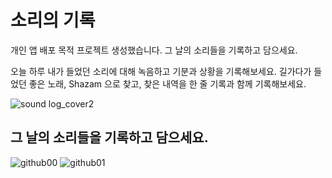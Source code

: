 # 소리의 기록 
개인 앱 배포 목적 프로젝트 생성했습니다.
그 날의 소리들을 기록하고 담으세요.

오늘 하루 내가 들었던 소리에 대해 녹음하고 기분과 상황을 기록해보세요.
길가다가 들었던 좋은 노래, Shazam 으로 찾고, 찾은 내역을 
한 줄 기록과 함께 기록해보세요.

![sound log_cover2](https://github.com/cestbonciel/SoundLog/assets/46340978/32aa7cec-0a57-4455-8ecf-3118a37a3cc5)

## 그 날의 소리들을 기록하고 담으세요.
![github00](https://github.com/cestbonciel/SoundLog/assets/46340978/aec0b49e-eaca-4920-a1ad-336c3b127081)
![github01](https://github.com/cestbonciel/SoundLog/assets/46340978/5cb59bec-cdb0-496f-bd68-e47f3cbef3d0)

